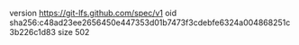 version https://git-lfs.github.com/spec/v1
oid sha256:c48ad23ee2656450e447353d01b7473f3cdebfe6324a004868251c3b226c1d83
size 502
